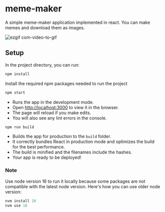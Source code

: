# meme-maker

A simple meme-maker application implemented in react. You can make memes and download them as images.

![ezgif com-video-to-gif](https://github.com/clinckzone/meme-maker/assets/28980632/5d10f463-cb51-49e7-b78d-02c3ec474fac)

## Setup

In the project directory, you can run:

```js
npm install
```

Install the required npm packages needed to run the project

```js
npm start
```

- Runs the app in the development mode.<br />
- Open [http://localhost:3000](http://localhost:3000) to view it in the browser.
- The page will reload if you make edits.<br />
- You will also see any lint errors in the console.

```js
npm run build
```

- Builds the app for production to the `build` folder.<br />
- It correctly bundles React in production mode and optimizes the build for the best performance.
- The build is minified and the filenames include the hashes.<br />
- Your app is ready to be deployed!

### Note

Use node version 16 to run it locally because some packages are not compatible with the latest node version. Here's how you can use older node version:

```js
nvm install 16
nvm use 16
```
